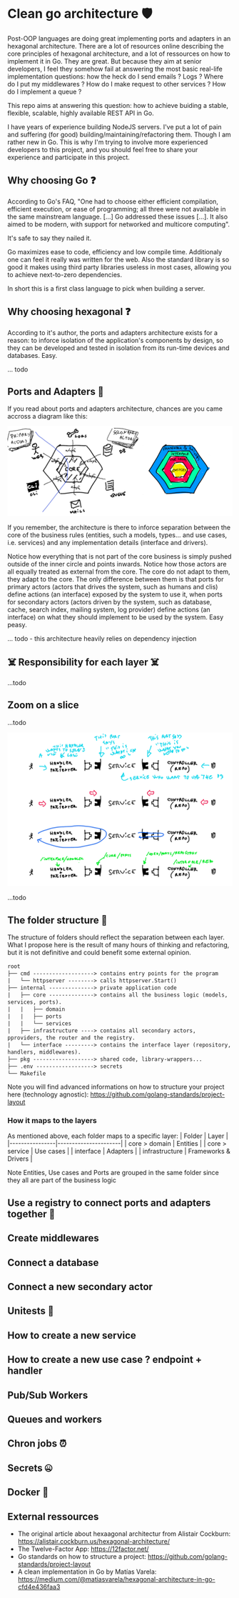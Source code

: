 # Clean go architecture 🛡️

Post-OOP languages are doing great implementing ports and adapters in an hexagonal architecture. There are a lot of resources online describing the core principles of hexagonal architecture, and a lot of ressources on how to implement it in Go. They are great. But because they aim at senior developers, I feel they somehow fail at answering the most basic real-life implementation questions: how the heck do I send emails ? Logs ? Where do I put my middlewares ? How do I make request to other services ? How do I implement a queue ?

This repo aims at answering this question: how to achieve buiding a stable, flexible, scalable, highly available REST API in Go.

I have years of experience building NodeJS servers. I've put a lot of pain and suffering (for good) building/maintaining/refactoring them. Though I am rather new in Go. This is why I'm trying to involve more experienced developers to this project, and you should feel free to share your experience and participate in this project.

## Why choosing Go ❓

According to Go's FAQ, "One had to choose either efficient compilation, efficient execution, or ease of programming; all three were not available in the same mainstream language. [...] Go addressed these issues [...]. It also aimed to be modern, with support for networked and multicore computing".

It's safe to say they nailed it.

Go maximizes ease to code, efficiency and low compile time. Additionaly one can feel it really was written for the web. Also the standard library is so good it makes using third party libraries useless in most cases, allowing you to achieve next-to-zero dependencies.

In short this is a first class language to pick when building a server.

## Why choosing hexagonal ❓

According to it's author, the ports and adapters architecture exists for a reason: to inforce isolation of the application's components by design, so they can be developed and tested in isolation from its run-time devices and databases. Easy.

... todo

## Ports and Adapters 🔌

If you read about ports and adapters architecture, chances are you came accross a diagram like this:

![fig1](./README/hexagonal_traditional_layers.png "fig1")

If you remember, the architecture is there to inforce separation between the core of the business rules (entities, such a models, types... and use cases, i.e. services) and any implementation details (interface and drivers).

Notice how everything that is not part of the core business is simply pushed outside of the inner circle and points inwards. Notice how those actors are all equally treated as external from the core. The core do not adapt to them, they adapt to the core. The only difference between them is that ports for primary actors (actors that drives the system, such as humans and clis) define actions (an interface) exposed by the system to use it, when ports for secondary actors (actors driven by the system, such as database, cache, search index, mailing system, log provider) define actions (an interface) on what they should implement to be used by the system. Easy peasy.

... todo - this architecture heavily relies on dependency injection

## ☠️ Responsibility for each layer ☠️

...todo

## Zoom on a slice

...todo

![fig3](./README/hexagonal_slice.png "fig3")

...todo

## The folder structure 📁

The structure of folders should reflect the separation between each layer. What I propose here is the result of many hours of thinking and refactoring, but it is not definitive and could benefit some external opinion.

```
root
├── cmd -------------------> contains entry points for the program
|   └── httpserver --------> calls httpserver.Start()
├── internal --------------> private application code
|   ├── core --------------> contains all the business logic (models, services, ports).
|   |   ├── domain
|   |   ├── ports
|   |   └── services
|   ├── infrastructure ----> contains all secondary actors, pproviders, the router and the registry.
|   └── interface ---------> contains the interface layer (repository, handlers, middlewares).
├── pkg -------------------> shared code, library-wrappers...
├── .env ------------------> secrets
└── Makefile
```

Note you will find advanced informations on how to structure your project here (technology agnostic): https://github.com/golang-standards/project-layout

### How it maps to the layers

As mentioned above, each folder maps to a specific layer:
| Folder         | Layer                |
|----------------|----------------------|
| core > domain  | Entities             |
| core > service | Use cases            |
| interface      | Adapters             |
| infrastructure | Frameworks & Drivers |

Note Entities, Use cases and Ports are grouped in the same folder since they all are part of the business logic

## Use a registry to  connect ports and adapters together 💉

## Create middlewares

## Connect a database

## Connect a new secondary actor

## Unitests 🧪

## How to create a new service

## How to create a new use case ? endpoint + handler

## Pub/Sub Workers

## Queues and workers

## Chron jobs ⏰

## Secrets 🤐

## Docker 🐋

## External ressources

- The original article about hexaagonal architectur from Alistair Cockburn: https://alistair.cockburn.us/hexagonal-architecture/
- The Twelve-Factor App: https://12factor.net/
- Go standards on how to structure a project: https://github.com/golang-standards/project-layout
- A clean implementation in Go by Matías Varela: https://medium.com/@matiasvarela/hexagonal-architecture-in-go-cfd4e436faa3
